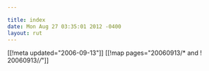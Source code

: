 ```yaml
---

title: index
date: Mon Aug 27 03:35:01 2012 -0400
layout: rut
---
```


[[!meta updated="2006-09-13"]]
[[!map pages="20060913/* and ! 20060913/*/*"]]

